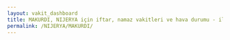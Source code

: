 ```yaml
---
layout: vakit_dashboard
title: MAKURDI, NIJERYA için iftar, namaz vakitleri ve hava durumu - ilçe/eyalet seç
permalink: /NIJERYA/MAKURDI/
---
```


<script type="text/javascript">
  var GLOBAL_COUNTRY = 'NIJERYA';
  var GLOBAL_CITY = 'MAKURDI';
  var GLOBAL_STATE = '';
  var lat = 72;
  var lon = 21;
</script>
